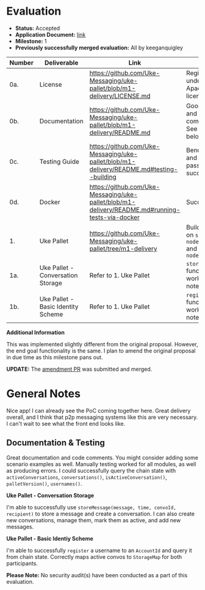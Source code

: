 # Evaluation

- **Status:** Accepted
- **Application Document:** [link](https://github.com/w3f/Grants-Program/blob/master/applications/uke-protocol.md)
- **Milestone:** 1
- **Previously successfully merged evaluation:** All by keeganquigley

| Number | Deliverable                        | Link | Notes |
| ------ | ---------------------------------- | ---- | ----- |
| 0a.    | License                            | https://github.com/Uke-Messaging/uke-pallet/blob/m1-delivery/LICENSE.md  | Registered under the Apache 2.0 license.  |
| 0b.    | Documentation |  https://github.com/Uke-Messaging/uke-pallet/blob/m1-delivery/README.md | Good docs and inline comments. See notes below.   | 
| 0c.    | Testing Guide                      | https://github.com/Uke-Messaging/uke-pallet/blob/m1-delivery/README.md#testing--building | Benchmarking and unit tests pass successfully.  |
| 0d.    | Docker                             | https://github.com/Uke-Messaging/uke-pallet/blob/m1-delivery/README.md#running-tests-via-docker   | Successful. |
| 1.     | Uke Pallet                         | https://github.com/Uke-Messaging/uke-pallet/tree/m1-delivery  | Builds locally on `substrate-node-template` and with `uke-node`|
| 1a.    | Uke Pallet - Conversation Storage  | Refer to 1. Uke Pallet  | `storeMessage` function works. See notes below. |
| 1b.    | Uke Pallet - Basic Identity Scheme | Refer to 1. Uke Pallet | `register` function works. See notes below. |

**Additional Information**

This was implemented slightly different from the original proposal. However, the end goal functionality is the same.  I plan to amend the original proposal in due time as this milestone pans out. 

**UPDATE:** The [amendment PR](https://github.com/w3f/Grants-Program/pull/1202) was submitted and merged.

# General Notes

Nice app! I can already see the PoC coming together here. Great delivery overall, and I think that p2p messaging systems like this are very necessary. I can't wait to see what the front end looks like. 

## Documentation & Testing

Great documentation and code comments. You might consider adding some scenario examples as well. Manually testing worked for all modules, as well as producing errors. I could successfully query the chain state with `activeConversations`, `conversations()`, `isActiveConversation()`, `palletVersion()`, `usernames()`.

**Uke Pallet - Conversation Storage**

I'm able to successfully use `storeMessage(message, time, convoId, recipient)` to store a message and create a conversation. I can also create new conversations, manage them, mark them as active, and add new messages.

**Uke Pallet - Basic Identiy Scheme**

I'm able to successfully `register` a username to an `AccountId` and query it from chain state. Correctly maps active convos to `StorageMap` for both participants.

**Please Note:** No security audit(s) have been conducted as a part of this evaluation.
